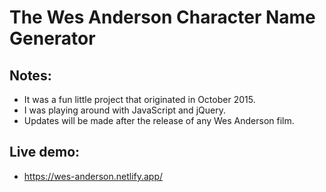 # The Wes Anderson Character Name Generator

## Notes:
- It was a fun little project that originated in October 2015.
- I was playing around with JavaScript and jQuery.
- Updates will be made after the release of any Wes Anderson film.

## Live demo:
- https://wes-anderson.netlify.app/

